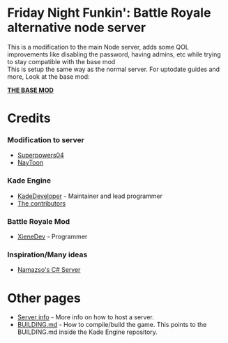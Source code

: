 # Friday Night Funkin': Battle Royale alternative node server

This is a modification to the main Node server, adds some QOL improvements like disabling the password, having admins, etc while trying to stay compatible with the base mod
<br>This is setup the same way as the normal server. For uptodate guides and more, Look at the base mod:

[**THE BASE MOD**](https://github.com/XieneDev/FunkinBattleRoyale)


# Credits
### Modification to server

- [Superpowers04](https://github.com/superpowers04)
- [NayToon](http://github.com/cartoon032)

### Kade Engine

- [KadeDeveloper](https://twitter.com/KadeDeveloper) - Maintainer and lead programmer
- [The contributors](https://github.com/KadeDev/Kade-Engine/graphs/contributors)

### Battle Royale Mod

- [XieneDev](https://www.youtube.com/c/XieneDev) - Programmer

### Inspiration/Many ideas

- [Namazso's C# Server](https://github.com/namazso/FNFBRServer/)

# Other pages

- [Server info](server/README.md) - More info on how to host a server.
- [BUILDING.md](https://github.com/KadeDev/Kade-Engine/blob/master/BUILDING.md) - How to compile/build the game. This points to the BUILDING.md inside the Kade Engine repository.
